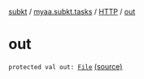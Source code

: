 [subkt](../../index.md) / [myaa.subkt.tasks](../index.md) / [HTTP](index.md) / [out](./out.md)

# out

`protected val out: `[`File`](https://docs.oracle.com/javase/9/docs/api/java/io/File.html) [(source)](https://github.com/Myaamori/SubKt/blob/0.1.12/src/main/kotlin/myaa/subkt/tasks/tasks.kt#L1457)
